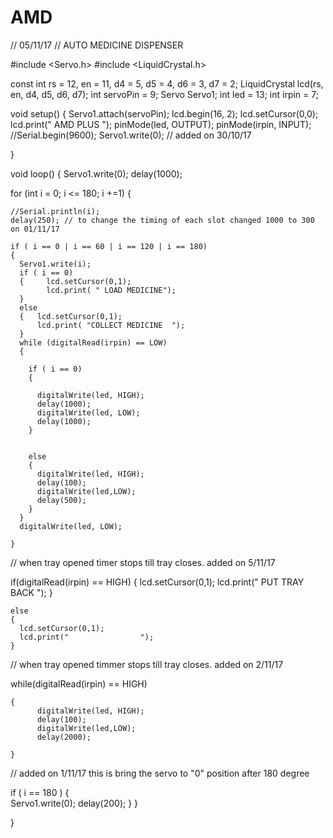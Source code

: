 # AMD

  // 05/11/17
// AUTO MEDICINE DISPENSER 

#include <Servo.h>
#include <LiquidCrystal.h>

const int rs = 12, en = 11, d4 = 5, d5 = 4, d6 = 3, d7 = 2;
LiquidCrystal lcd(rs, en, d4, d5, d6, d7);
int servoPin = 9;
Servo Servo1;
int led = 13;
int irpin = 7;

void setup()
{
  Servo1.attach(servoPin);
  lcd.begin(16, 2);
  lcd.setCursor(0,0);
  lcd.print("    AMD PLUS   ");
  pinMode(led, OUTPUT);
  pinMode(irpin, INPUT);
 //Serial.begin(9600);
  Servo1.write(0); // added on 30/10/17

}

void loop()
{
  Servo1.write(0);
  delay(1000);

  
  for (int i = 0; i <= 180; i +=1)
  {
    
    //Serial.println(i);
    delay(250); // to change the timing of each slot changed 1000 to 300 on 01/11/17
    
    if ( i == 0 | i == 60 | i == 120 | i == 180)
    {
      Servo1.write(i);
      if ( i == 0)
      {     lcd.setCursor(0,1);
            lcd.print( " LOAD MEDICINE");
      }
      else
      {   lcd.setCursor(0,1);
          lcd.print( "COLLECT MEDICINE  ");
      }
      while (digitalRead(irpin) == LOW)
      {

        if ( i == 0)
        {

          digitalWrite(led, HIGH);
          delay(1000);
          digitalWrite(led, LOW);
          delay(1000);
        }


        else
        {
          digitalWrite(led, HIGH);
          delay(100);
          digitalWrite(led,LOW);
          delay(500);
        }
      }
      digitalWrite(led, LOW);
     
    }
    
  // when tray opened timer stops till tray  closes. added on 5/11/17
  
   if(digitalRead(irpin) == HIGH)
    { 
      lcd.setCursor(0,1);
      lcd.print(" PUT TRAY BACK  ");
    }
    
    else
    {
      lcd.setCursor(0,1);
      lcd.print("                ");
    }
    
   // when tray opened timmer stops till tray  closes. added on 2/11/17   
   
   while(digitalRead(irpin) == HIGH) 
   
    { 
          digitalWrite(led, HIGH);
          delay(100);
          digitalWrite(led,LOW);
          delay(2000);
      
    }
  
   // added on 1/11/17  this is bring the servo to "0" position after 180 degree
    
   if ( i == 180 )
      {                   
        Servo1.write(0);
        delay(200);
      }
  }


}

